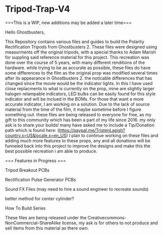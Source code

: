 # Tripod-Trap-V4

===This is a WIP, new additions may be added a later time===

Hello Ghostbusters,

  This Repository contains various files and guides to build the Polarity Rectification Tripods from Ghostbusters 2. These files were designed using measurments off the original tripods, with a special thanks to Adam Marish for suppling said reference material for this project. This recreation was done over the course of 5 years, with many different renditions of the hardware. while trying to be as accurate as possible, these files do have some differences to the film as the original prop was modified several times after its appearance in Ghostbusters 2. the noticable differences that has changed since the movie would be the indicator lights. In this I have used close replacments to what is currently on the prop, mine are slightly larger halogen relampable indicators, LED bulbs can be easily found for this style indicator and will be inclued in the BOMs. For those that want a more accurate indicator, I am working on a solution. Due to the lack of source material from the time of the film, it maybe sometime before I figure something out. these files are being released to everyone for free, as my gift to this community which has been a part of my life since 2016. my only ask is to share your builds! many have asked me to include a Tip/Donation path which is found here: (https://paypal.me/TristenLapish?country.x=US&locale.x=en_US) I plan to continue working on these files and adding much more features to these props, any and all donations will be funneled back into this project to improve the designs and make this the best possible recreation i am able to produce. 
  
  === Features in Progress ===
  
  Tripod Breakout PCBs 
  
  Rectification Pulse Generator PCBs
  
  Sound FX Files (may need to hire a sound engineer to recreate sounds)
  
  better method for center cylinder?
  
  How To Build Series

These files are being released under the Creativecommons-NonCommercial-ShareAlike license, my ask is for others to not produce and sell items from this material as there own. 
